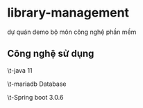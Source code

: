 # library-management
dự quán demo bộ môn công nghệ phần mềm
## Công nghệ sử dụng
\t-java 11
  
\t-mariadb Database
  
\t-Spring boot 3.0.6
